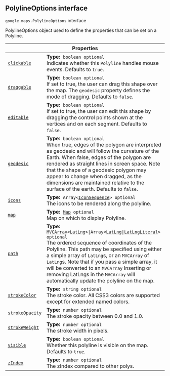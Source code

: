 
<devsite-heading text=" PolylineOptions interface" for="PolylineOptions" level="h2" link="" toc="" back-to-top=""><h2 id="PolylineOptions" is-upgraded="">PolylineOptions interface </h2></devsite-heading>
<p>
<code translate="no" dir="ltr"><span itemprop="path">google.maps</span>.<span itemprop="name">PolylineOptions</span></code>
interface
</p>
<p>PolylineOptions object used to define the properties that can be set on a Polyline.</p>
<div class="devsite-table-wrapper"><table class="properties responsive" summary="interface PolylineOptions - Properties">
<thead>
<tr><th colspan="2">Properties</th>
</tr></thead>
<tbody>
<tr id="PolylineOptions.clickable">
<td itemprop="property"><code translate="no" dir="ltr"><a class="secret-link" href="#PolylineOptions.clickable"><span>clickable</span></a></code></td>
<td><div><strong>Type:</strong>&nbsp; <code translate="no" dir="ltr">boolean <span class="optional-type-annotation">optional</span></code></div>
<div class="desc">Indicates whether this <code translate="no" dir="ltr">Polyline</code> handles mouse events. Defaults to <code translate="no" dir="ltr">true</code>.</div></td>
</tr>
<tr id="PolylineOptions.draggable">
<td itemprop="property"><code translate="no" dir="ltr"><a class="secret-link" href="#PolylineOptions.draggable"><span>draggable</span></a></code></td>
<td><div><strong>Type:</strong>&nbsp; <code translate="no" dir="ltr">boolean <span class="optional-type-annotation">optional</span></code></div>
<div class="desc">If set to true, the user can drag this shape over the map. The <code translate="no" dir="ltr">geodesic</code> property defines the mode of dragging. Defaults to <code translate="no" dir="ltr">false</code>.</div></td>
</tr>
<tr id="PolylineOptions.editable">
<td itemprop="property"><code translate="no" dir="ltr"><a class="secret-link" href="#PolylineOptions.editable"><span>editable</span></a></code></td>
<td><div><strong>Type:</strong>&nbsp; <code translate="no" dir="ltr">boolean <span class="optional-type-annotation">optional</span></code></div>
<div class="desc">If set to true, the user can edit this shape by dragging the control points shown at the vertices and on each segment. Defaults to <code translate="no" dir="ltr">false</code>.</div></td>
</tr>
<tr id="PolylineOptions.geodesic">
<td itemprop="property"><code translate="no" dir="ltr"><a class="secret-link" href="#PolylineOptions.geodesic"><span>geodesic</span></a></code></td>
<td><div><strong>Type:</strong>&nbsp; <code translate="no" dir="ltr">boolean <span class="optional-type-annotation">optional</span></code></div>
<div class="desc">When true, edges of the polygon are interpreted as geodesic and will follow the curvature of the Earth. When false, edges of the polygon are rendered as straight lines in screen space. Note that the shape of a geodesic polygon may appear to change when dragged, as the dimensions are maintained relative to the surface of the earth. Defaults to <code translate="no" dir="ltr">false</code>.</div></td>
</tr>
<tr id="PolylineOptions.icons">
<td itemprop="property"><code translate="no" dir="ltr"><a class="secret-link" href="#PolylineOptions.icons"><span>icons</span></a></code></td>
<td><div><strong>Type:</strong>&nbsp; <code translate="no" dir="ltr">Array&lt;<a href="IconSequence.md">IconSequence</a>&gt; <span class="optional-type-annotation">optional</span></code></div>
<div class="desc">The icons to be rendered along the polyline.</div></td>
</tr>
<tr id="PolylineOptions.map">
<td itemprop="property"><code translate="no" dir="ltr"><a class="secret-link" href="#PolylineOptions.map"><span>map</span></a></code></td>
<td><div><strong>Type:</strong>&nbsp; <code translate="no" dir="ltr"><a href="Map.md">Map</a> <span class="optional-type-annotation">optional</span></code></div>
<div class="desc">Map on which to display Polyline.</div></td>
</tr>
<tr id="PolylineOptions.path">
<td itemprop="property"><code translate="no" dir="ltr"><a class="secret-link" href="#PolylineOptions.path"><span>path</span></a></code></td>
<td><div><strong>Type:</strong>&nbsp; <code translate="no" dir="ltr"><a href="MVCArray.md">MVCArray</a>&lt;<a href="LatLng.md">LatLng</a>&gt;|Array&lt;<a href="LatLng.md">LatLng</a>|<a href="LatLngLiteral.md">LatLngLiteral</a>&gt; <span class="optional-type-annotation">optional</span></code></div>
<div class="desc">The ordered sequence of coordinates of the Polyline. This path may be specified using either a simple array of <code translate="no" dir="ltr">LatLng</code>s, or an <code translate="no" dir="ltr">MVCArray</code> of <code translate="no" dir="ltr">LatLng</code>s. Note that if you pass a simple array, it will be converted to an <code translate="no" dir="ltr">MVCArray</code> Inserting or removing LatLngs in the <code translate="no" dir="ltr">MVCArray</code> will automatically update the polyline on the map.</div></td>
</tr>
<tr id="PolylineOptions.strokeColor">
<td itemprop="property"><code translate="no" dir="ltr"><a class="secret-link" href="#PolylineOptions.strokeColor"><span>strokeColor</span></a></code></td>
<td><div><strong>Type:</strong>&nbsp; <code translate="no" dir="ltr">string <span class="optional-type-annotation">optional</span></code></div>
<div class="desc">The stroke color. All CSS3 colors are supported except for extended named colors.</div></td>
</tr>
<tr id="PolylineOptions.strokeOpacity">
<td itemprop="property"><code translate="no" dir="ltr"><a class="secret-link" href="#PolylineOptions.strokeOpacity"><span>strokeOpacity</span></a></code></td>
<td><div><strong>Type:</strong>&nbsp; <code translate="no" dir="ltr">number <span class="optional-type-annotation">optional</span></code></div>
<div class="desc">The stroke opacity between 0.0 and 1.0.</div></td>
</tr>
<tr id="PolylineOptions.strokeWeight">
<td itemprop="property"><code translate="no" dir="ltr"><a class="secret-link" href="#PolylineOptions.strokeWeight"><span>strokeWeight</span></a></code></td>
<td><div><strong>Type:</strong>&nbsp; <code translate="no" dir="ltr">number <span class="optional-type-annotation">optional</span></code></div>
<div class="desc">The stroke width in pixels.</div></td>
</tr>
<tr id="PolylineOptions.visible">
<td itemprop="property"><code translate="no" dir="ltr"><a class="secret-link" href="#PolylineOptions.visible"><span>visible</span></a></code></td>
<td><div><strong>Type:</strong>&nbsp; <code translate="no" dir="ltr">boolean <span class="optional-type-annotation">optional</span></code></div>
<div class="desc">Whether this polyline is visible on the map. Defaults to <code translate="no" dir="ltr">true</code>.</div></td>
</tr>
<tr id="PolylineOptions.zIndex">
<td itemprop="property"><code translate="no" dir="ltr"><a class="secret-link" href="#PolylineOptions.zIndex"><span>zIndex</span></a></code></td>
<td><div><strong>Type:</strong>&nbsp; <code translate="no" dir="ltr">number <span class="optional-type-annotation">optional</span></code></div>
<div class="desc">The zIndex compared to other polys.</div></td>
</tr>
</tbody>
</table></div>
<script src="replace_links.js"></script>
